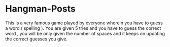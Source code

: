 # Hangman-Posts
This is a very famous game played by everyone wherein you have to guess a word ( spelling ). You are given 5 tries and you have to guess the correct word , you will be only given the number of spaces and it keeps on updating the correct guesses you give.
